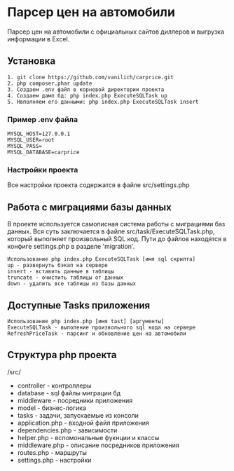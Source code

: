 # Парсер цен на автомобили

Парсер цен на автомобили с официальных сайтов диллеров и выгрузка информации в Excel.

## Установка

```
1. git clone https://github.com/vanilich/carprice.git
2. php composer.phar update
3. Создаем .env файл в корневой директории проекта
4. Создаем дамп бд: php index.php ExecuteSQLTask up
5. Нвполняем его данными: php index.php ExecuteSQLTask insert
```

### Пример .env файла

```
MYSQL_HOST=127.0.0.1
MYSQL_USER=root
MYSQL_PASS=
MYSQL_DATABASE=carprice
```

### Настройки проекта

Все настройки проекта содержатся в файле src/settings.php

## Работа с миграциями базы данных

В проекте используется самописная система работы с миграциями баз данных. 
Вся суть заключается в файле src/task/ExecuteSQLTask.php, который выполняет произвольный SQL код. Пути до файлов находятся в конфиге settings.php в разделе 'migration'.

```
Использование php index.php ExecuteSQLTask [имя sql скрипта]
up - развернуть бэкап на сервере
insert - вставить данные в таблицы
truncate - очистить таблицы от данных
down - удалить все таблицы из базы данных
```

## Доступные Tasks приложения

```
Использование php index.php [имя tast] [аргументы]
ExecuteSQLTask - выполение произвольного sql кода на сервере
RefreshPriceTask - парсинг и обновление цен на автомобили
```

## Структура php проекта

/src/

* controller - контроллеры
* database - sql файлы миграции бд
* middleware - посредники приложения
* model - бизнес-логика
* tasks - задачи, запускаемые из консоли
* application.php - входной файл приложения
* dependencies.php - зависимости
* helper.php - вспомональные фукнции и классы
* middleware.php - описание посредников приложения
* routes.php - маршруты
* settings.php - настройки
